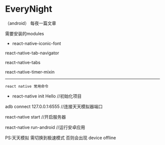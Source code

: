 # EveryNight
（android） 每夜一篇文章

需要安装的modules

- react-native-iconic-font

 react-native-tab-navigator

 react-native-tabs

 react-native-timer-mixin

----------------------------------
    react native 常用命令

- react-native init Hello  //初始化项目
 
 adb connect 127.0.0.1:6555 //连接天天模拟器端口

 react-native start  //开启服务器

 react-native run-android //运行安卓应用

 PS:天天模拟 需切换到极速模式 否则会出现 device offline
